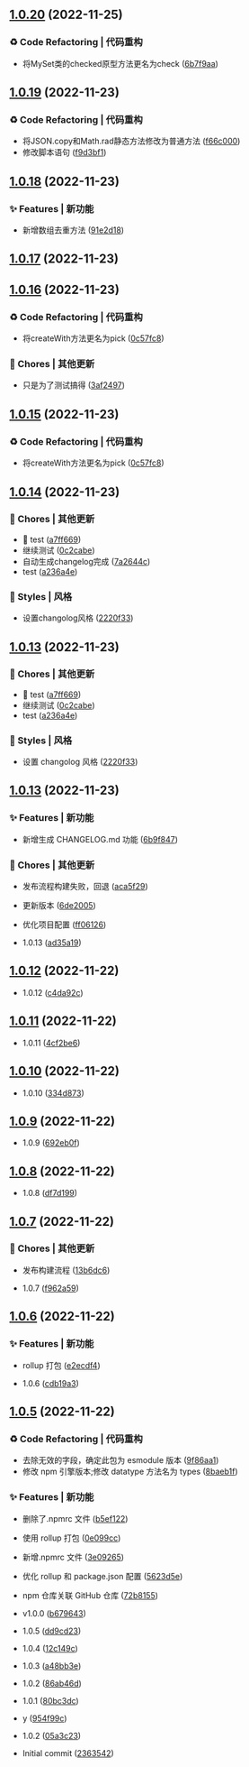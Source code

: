 ## [1.0.20](https://github.com/boli-duality/you-functions/compare/v1.0.19...v1.0.20) (2022-11-25)


### ♻️ Code Refactoring | 代码重构

* 将MySet类的checked原型方法更名为check ([6b7f9aa](https://github.com/boli-duality/you-functions/commit/6b7f9aa))



## [1.0.19](https://github.com/boli-duality/you-functions/compare/v1.0.18...v1.0.19) (2022-11-23)


### ♻️ Code Refactoring | 代码重构

* 将JSON.copy和Math.rad静态方法修改为普通方法 ([f66c000](https://github.com/boli-duality/you-functions/commit/f66c000))
* 修改脚本语句 ([f9d3bf1](https://github.com/boli-duality/you-functions/commit/f9d3bf1))



## [1.0.18](https://github.com/boli-duality/you-functions/compare/v1.0.17...v1.0.18) (2022-11-23)


### ✨ Features | 新功能

* 新增数组去重方法 ([91e2d18](https://github.com/boli-duality/you-functions/commit/91e2d18))



## [1.0.17](https://github.com/boli-duality/you-functions/compare/v1.0.16...v1.0.17) (2022-11-23)



## [1.0.16](https://github.com/boli-duality/you-functions/compare/v1.0.14...v1.0.16) (2022-11-23)


### ♻️ Code Refactoring | 代码重构

* 将createWith方法更名为pick ([0c57fc8](https://github.com/boli-duality/you-functions/commit/0c57fc8))


### 🎫 Chores | 其他更新

* 只是为了测试搞得 ([3af2497](https://github.com/boli-duality/you-functions/commit/3af2497))



## [1.0.15](https://github.com/boli-duality/you-functions/compare/v1.0.14...v1.0.15) (2022-11-23)


### ♻️ Code Refactoring | 代码重构

* 将createWith方法更名为pick ([0c57fc8](https://github.com/boli-duality/you-functions/commit/0c57fc8))



## [1.0.14](https://github.com/boli-duality/you-functions/compare/v1.0.13...v1.0.14) (2022-11-23)


### 🎫 Chores | 其他更新

* 🤖 test ([a7ff669](https://github.com/boli-duality/you-functions/commit/a7ff669))
* 继续测试 ([0c2cabe](https://github.com/boli-duality/you-functions/commit/0c2cabe))
* 自动生成changelog完成 ([7a2644c](https://github.com/boli-duality/you-functions/commit/7a2644c))
* test ([a236a4e](https://github.com/boli-duality/you-functions/commit/a236a4e))


### 💄 Styles | 风格

* 设置changolog风格 ([2220f33](https://github.com/boli-duality/you-functions/commit/2220f33))



## [1.0.13](https://github.com/boli-duality/you-functions/compare/v1.0.13...v1.0.12) (2022-11-23)

### 🎫 Chores | 其他更新

- 🤖 test ([a7ff669](https://github.com/boli-duality/you-functions/commit/a7ff669))
- 继续测试 ([0c2cabe](https://github.com/boli-duality/you-functions/commit/0c2cabe))
- test ([a236a4e](https://github.com/boli-duality/you-functions/commit/a236a4e))

### 💄 Styles | 风格

- 设置 changolog 风格 ([2220f33](https://github.com/boli-duality/you-functions/commit/2220f33))

## [1.0.13](https://github.com/boli-duality/you-functions/compare/v1.0.12...v1.0.13) (2022-11-23)

### ✨ Features | 新功能

- 新增生成 CHANGELOG.md 功能 ([6b9f847](https://github.com/boli-duality/you-functions/commit/6b9f847))

### 🎫 Chores | 其他更新

- 发布流程构建失败，回退 ([aca5f29](https://github.com/boli-duality/you-functions/commit/aca5f29))
- 更新版本 ([6de2005](https://github.com/boli-duality/you-functions/commit/6de2005))
- 优化项目配置 ([ff06126](https://github.com/boli-duality/you-functions/commit/ff06126))

- 1.0.13 ([ad35a19](https://github.com/boli-duality/you-functions/commit/ad35a19))

## [1.0.12](https://github.com/boli-duality/you-functions/compare/v1.0.11...v1.0.12) (2022-11-22)

- 1.0.12 ([c4da92c](https://github.com/boli-duality/you-functions/commit/c4da92c))

## [1.0.11](https://github.com/boli-duality/you-functions/compare/v1.0.10...v1.0.11) (2022-11-22)

- 1.0.11 ([4cf2be6](https://github.com/boli-duality/you-functions/commit/4cf2be6))

## [1.0.10](https://github.com/boli-duality/you-functions/compare/v1.0.9...v1.0.10) (2022-11-22)

- 1.0.10 ([334d873](https://github.com/boli-duality/you-functions/commit/334d873))

## [1.0.9](https://github.com/boli-duality/you-functions/compare/v1.0.8...v1.0.9) (2022-11-22)

- 1.0.9 ([692eb0f](https://github.com/boli-duality/you-functions/commit/692eb0f))

## [1.0.8](https://github.com/boli-duality/you-functions/compare/v1.0.7...v1.0.8) (2022-11-22)

- 1.0.8 ([df7d199](https://github.com/boli-duality/you-functions/commit/df7d199))

## [1.0.7](https://github.com/boli-duality/you-functions/compare/v1.0.6...v1.0.7) (2022-11-22)

### 🎫 Chores | 其他更新

- 发布构建流程 ([13b6dc6](https://github.com/boli-duality/you-functions/commit/13b6dc6))

- 1.0.7 ([f962a59](https://github.com/boli-duality/you-functions/commit/f962a59))

## [1.0.6](https://github.com/boli-duality/you-functions/compare/v1.0.5...v1.0.6) (2022-11-22)

### ✨ Features | 新功能

- rollup 打包 ([e2ecdf4](https://github.com/boli-duality/you-functions/commit/e2ecdf4))

- 1.0.6 ([cdb19a3](https://github.com/boli-duality/you-functions/commit/cdb19a3))

## [1.0.5](https://github.com/boli-duality/you-functions/compare/2363542...v1.0.5) (2022-11-22)

### ♻️ Code Refactoring | 代码重构

- 去除无效的字段，确定此包为 esmodule 版本 ([9f86aa1](https://github.com/boli-duality/you-functions/commit/9f86aa1))
- 修改 npm 引擎版本;修改 datatype 方法名为 types ([8baeb1f](https://github.com/boli-duality/you-functions/commit/8baeb1f))

### ✨ Features | 新功能

- 删除了.npmrc 文件 ([b5ef122](https://github.com/boli-duality/you-functions/commit/b5ef122))
- 使用 rollup 打包 ([0e099cc](https://github.com/boli-duality/you-functions/commit/0e099cc))
- 新增.npmrc 文件 ([3e09265](https://github.com/boli-duality/you-functions/commit/3e09265))
- 优化 rollup 和 package.json 配置 ([5623d5e](https://github.com/boli-duality/you-functions/commit/5623d5e))
- npm 仓库关联 GitHub 仓库 ([72b8155](https://github.com/boli-duality/you-functions/commit/72b8155))
- v1.0.0 ([b679643](https://github.com/boli-duality/you-functions/commit/b679643))

- 1.0.5 ([dd9cd23](https://github.com/boli-duality/you-functions/commit/dd9cd23))
- 1.0.4 ([12c149c](https://github.com/boli-duality/you-functions/commit/12c149c))
- 1.0.3 ([a48bb3e](https://github.com/boli-duality/you-functions/commit/a48bb3e))
- 1.0.2 ([86ab46d](https://github.com/boli-duality/you-functions/commit/86ab46d))
- 1.0.1 ([80bc3dc](https://github.com/boli-duality/you-functions/commit/80bc3dc))
- y ([954f99c](https://github.com/boli-duality/you-functions/commit/954f99c))
- 1.0.2 ([05a3c23](https://github.com/boli-duality/you-functions/commit/05a3c23))
- Initial commit ([2363542](https://github.com/boli-duality/you-functions/commit/2363542))
